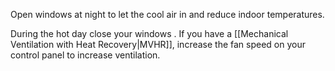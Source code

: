 Open windows at night to let the cool air in and reduce indoor temperatures.  

During the hot day close your windows .
If you have a [[Mechanical Ventilation with Heat Recovery|MVHR]],  increase the fan speed on your control panel to increase ventilation.